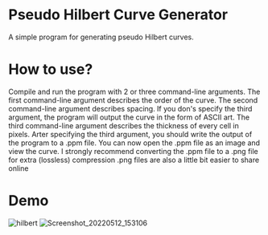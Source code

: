 # Pseudo Hilbert Curve Generator
A simple program for generating pseudo Hilbert curves.

# How to use?
Compile and run the program with 2 or three command-line arguments.
The first command-line argument describes the order of the curve.
The second command-line argument describes spacing.
If you don's specify the third argument, the program will output the curve in the form of ASCII art.
The third command-line argument describes the thickness of every cell in pixels.
Arter specifying the third argument, you should write the output of the program to a .ppm file. 
You can now open the .ppm file as an image and view the curve.
I strongly recommend converting the .ppm file to a .png file for extra (lossless) compression 
.png files are also a little bit easier to share online

# Demo

![hilbert](https://user-images.githubusercontent.com/46052668/168064748-b647443a-1369-4f9f-90c9-193df3bff168.png)
![Screenshot_20220512_153106](https://user-images.githubusercontent.com/46052668/168065228-3fd76fe1-79af-4246-b8af-8da61784fa8b.png)
